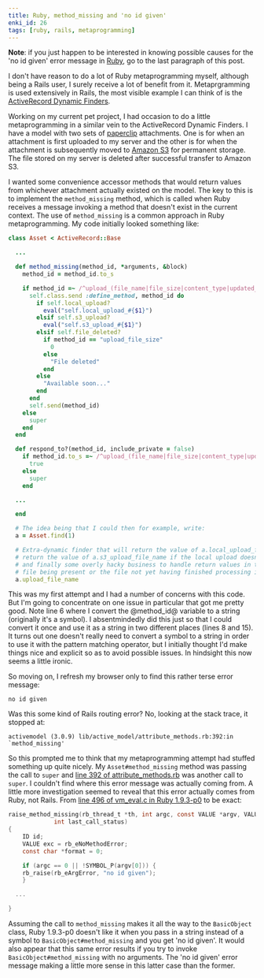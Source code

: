 ```yaml
---
title: Ruby, method_missing and 'no id given'
enki_id: 26
tags: [ruby, rails, metaprogramming]
---
```

**Note**: if you just happen to be interested in knowing possible causes for the 'no id given' error message in [Ruby](http://en.wikipedia.org/wiki/Ruby_(programming_language)), go to the last paragraph of this post.

I don't have reason to do a lot of Ruby metaprogramming myself, although being a Rails user, I surely receive a lot of benefit from it. Metaprgramming is used extensively in Rails, the most visible example I can think of is the [ActiveRecord Dynamic Finders](http://guides.rubyonrails.org/active_record_querying.html#dynamic-finders).

Working on my current pet project, I had occasion to do a little metaprogramming in a similar vein to the ActiveRecord Dynamic Finders. I have a model with two sets of [paperclip](https://github.com/thoughtbot/paperclip/) attachments. One is for when an attachment is first uploaded to my server and the other is for when the attachment is subsequently moved to [Amazon S3](http://aws.amazon.com/s3/) for permanent storage. The file stored on my server is deleted after successful transfer to Amazon S3.

I wanted some convenience accessor methods that would return values from whichever attachment actually existed on the model. The key to this is to implement the `method_missing` method, which is called when Ruby receives a message invoking a method that doesn't exist in the current context. The use of `method_missing` is a common approach in Ruby metaprogramming. My code initially looked something like:

```ruby
class Asset < ActiveRecord::Base

  ...

  def method_missing(method_id, *arguments, &block)
    method_id = method_id.to_s

    if method_id =~ /^upload_(file_name|file_size|content_type|updated_at)$/
      self.class.send :define_method, method_id do
        if self.local_upload?
          eval("self.local_upload_#{$1}")
        elsif self.s3_upload?
          eval("self.s3_upload_#{$1}")
        elsif self.file_deleted?
          if method_id == "upload_file_size"
            0
          else
            "File deleted"
          end
        else
          "Available soon..."
        end
      end
      self.send(method_id)
    else
      super
    end
  end

  def respond_to?(method_id, include_private = false)
    if method_id.to_s =~ /^upload_(file_name|file_size|content_type|updated_at)$/
      true
    else
      super
    end

  ...

  end

  # The idea being that I could then for example, write:
  a = Asset.find(1)

  # Extra-dynamic finder that will return the value of a.local_upload_file_name if present,
  # return the value of a.s3_upload_file_name if the local upload doesn't exist,
  # and finally some overly hacky business to handle return values in the case of neither
  # file being present or the file not yet having finished processing in the web server.
  a.upload_file_name
```

This was my first attempt and I had a number of concerns with this code. But I'm going to concentrate on one issue in particular that got me pretty good. Note line 6 where I convert the @method_id@ variable to a string (originally it's a symbol). I absentmindedly did this just so that I could convert it once and use it as a string in two different places (lines 8 and 15). It turns out one doesn't really need to convert a symbol to a string in order to use it with the pattern matching operator, but I initially thought I'd make things nice and explicit so as to avoid possible issues. In hindsight this now seems a little ironic.

So moving on, I refresh my browser only to find this rather terse error message:

```
no id given
```

Was this some kind of Rails routing error? No, looking at the stack trace, it stopped at:

```
activemodel (3.0.9) lib/active_model/attribute_methods.rb:392:in `method_missing'
```

So this prompted me to think that my metaprogramming attempt had stuffed something up quite nicely. My `Asset#method_missing` method was passing the call to `super` and [line 392 of attribute_methods.rb](https://github.com/rails/rails/blob/v3.0.9/activemodel/lib/active_model/attribute_methods.rb#L392) was another call to `super`. I couldn't find where this error message was actually coming from. A little more investigation seemed to reveal that this error actually comes from Ruby, not Rails. From [line 496 of vm_eval.c in Ruby 1.9.3-p0](https://github.com/ruby/ruby/blob/v1_9_3_0/vm_eval.c#L496) to be exact:

```c
raise_method_missing(rb_thread_t *th, int argc, const VALUE *argv, VALUE obj,
		     int last_call_status)
{
    ID id;
    VALUE exc = rb_eNoMethodError;
    const char *format = 0;

    if (argc == 0 || !SYMBOL_P(argv[0])) {
	rb_raise(rb_eArgError, "no id given");
    }

  ...

}
```

Assuming the call to `method_missing` makes it all the way to the `BasicObject` class, Ruby 1.9.3-p0 doesn't like it when you pass in a string instead of a symbol to `BasicObject#method_missing` and you get 'no id given'. It would also appear that this same error results if you try to invoke `BasicObject#method_missing` with no arguments. The 'no id given' error message making a little more sense in this latter case than the former.
